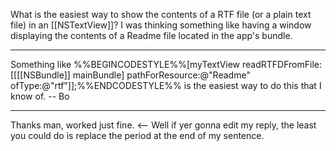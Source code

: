 What is the easiest way to show the contents of a RTF file (or a plain text file) in an [[NSTextView]]? I was thinking something like having a window displaying the contents of a Readme file located in the app's bundle.

----

Something like %%BEGINCODESTYLE%%[myTextView readRTFDFromFile:[[[[NSBundle]] mainBundle] pathForResource:@"Readme" ofType:@"rtf"]];%%ENDCODESTYLE%% is the easiest way to do this that I know of.  -- Bo

----

Thanks man, worked just fine. <-- Well if yer gonna edit my reply, the least you could do is replace the period at the end of my sentence.
